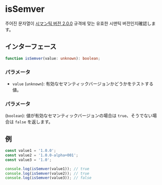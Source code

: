 # isSemver

주어진 문자열이 [시マン틱 버전 2.0.0](https://semver.org/) 규격에 맞는 유효한 시맨틱 버전인지確認します。

## インターフェース

```typescript
function isSemver(value: unknown): boolean;
```

### パラメータ

- `value` (`unknown`): 有効なセマンティックバージョンかどうかをテストする値。

### パラメータ

(`boolean`): 値が有効なセマンティックバージョンの場合は `true`、そうでない場合は `false` を返します。

## 例

```typescript
const value1 = '1.0.0';
const value2 = '1.0.0-alpha+001';
const value3 = '1.0';

console.log(isSemver(value1)); // true
console.log(isSemver(value2)); // true
console.log(isSemver(value3)); // false
```
